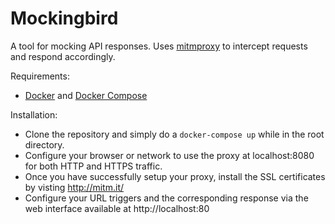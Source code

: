 # Mockingbird

A tool for mocking API responses. Uses [mitmproxy](https://mitmproxy.org/) to intercept requests and respond accordingly.

Requirements:
- [Docker](https://www.docker.com/) and [Docker Compose](https://docs.docker.com/compose/install/)

Installation:
- Clone the repository and simply do a `docker-compose up` while in the root directory.
- Configure your browser or network to use the proxy at localhost:8080 for both HTTP and HTTPS traffic.
- Once you have successfully setup your proxy, install the SSL certificates by visting http://mitm.it/
- Configure your URL triggers and the corresponding response via the web interface available at http://localhost:80
